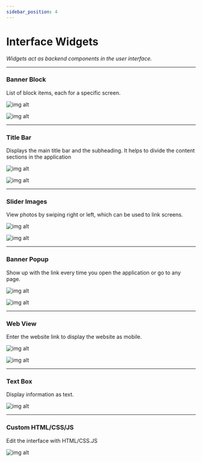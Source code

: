 ```yaml
---
sidebar_position: 4
---
```


# Interface Widgets
*Widgets act as backend components in the user interface.*

---

### Banner Block

List of block items, each for a specific screen.

![img alt](/img/widget/ui/menublock-01.jpeg)

![img alt](/img/widget/ui/menublock-02.jpg)

---

### Title Bar

Displays the main title bar and the subheading. It helps to divide the content sections in the application

![img alt](/img/widget/ui/titlebar-01.jpeg)

![img alt](/img/widget/ui/titlebar-02.jpg)

---

### Slider Images

View photos by swiping right or left, which can be used to link screens.

![img alt](/img/widget/ui/slideshow-01.jpeg)

![img alt](/img/widget/ui/slideshow-02.jpg) 

---

### Banner Popup

Show up with the link every time you open the application or go to any page.

![img alt](/img/widget/ui/bannerpopup-01.jpg)

![img alt](/img/widget/ui/bannerpopup-02.jpg) 

---

### Web View

Enter the website link to display the website as mobile.

![img alt](/img/widget/ui/webview-01.jpg)

![img alt](/img/widget/ui/webview-02.jpg) 

---

### Text Box

Display information as text.

![img alt](/img/widget/ui/textbox-01.jpg)

---

### Custom HTML/CSS/JS

Edit the interface with HTML/CSS.JS

![img alt](/img/widget/ui/htmlcssjs-01.jpg)

